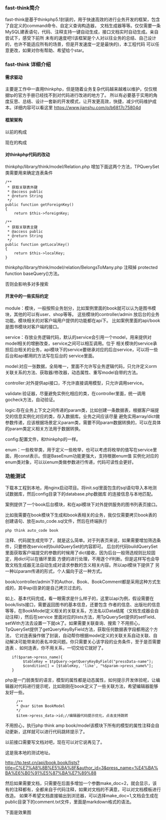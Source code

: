 ### fast-think简介

fast-think是基于thinkphp5.1封装的，用于快速高效的进行业务开发的框架，包含了自定义的command命令、自定义查询构造器，
文档生成器等等。仅仅需要一条MySQL建表语句，代码、注释支持一键自动生成，接口文档实时自动生成。亲自尝试下，感受下前所
未有的速度吧!(该框架是个人对以往业务的总结、自己设计的，也许不能适应所有的场景，但是开发速度一定是最快的)，本工程代码
可以任意更改，如果对你有帮助、希望给个star。

### fast-think 详细介绍


#### 需求驱动

主要是工作中一直用thinkphp，但是随着业务复杂代码越来越难以维护，仅仅根据tp的官方手册已经找不到对代码进行改进的地方了。
所以有必要基于实用的角度反思、总结、设计一套新的开发模式，让开发更高效，快捷，减少代码维护成本。详细内容可以看这里
https://www.jianshu.com/p/b6817c75804d

#### 框架架构

以前的构成

现在的构成


#### 对thinkphp代码的改动

thinkphp/library/think/model/Relation.php 增加下面这两个方法，TPQuerySet类需要用来确定连表条件

```
/**
 * 获取关联表外键
 * @access public
 * @return String
 */
public function getForeignKey()
{
    return $this->foreignKey;

/**
 * 获取关联表主键
 * @access public
 * @return String
 */
public function getLocalKey()
{
    return $this->localKey;
}
```

    
thinkphp/library/think/model/relation/BelongsToMany.php 注释掉 protected function baseQuery()方法。

否则会影响多对多搜索

#### 开发中的一些实际约定

module：模块，一般按照业务划分，比如案例里面的book就可以认为是图书模块，其他的可以有user、shop等等。
这些模块的controller/admin 放后台的业务功能。模块相关的对客户端用户提供的功能都在api下。
比如案例里面的api/book是图书模块对客户端的接口。

service：存放业务逻辑代码，默认的service会引用一个model，用来提供对model相关的增删改查，service之间可以相互调用。位于
相关模块的service承担后台相关的业务，api模块下的service要继承对应的后台service，可以将一些后台和api都用的方法写在后台的
service里面。

model:对应一张数据，全局唯一，里面不允许写业务逻辑代码，只允许定义orm关联关系的方法、获取器/修改器，动态属性、重写model自带的方法。

controller:对外提供api接口，不允许直接调用模型，只允许调用service。

validate:验证器，尽量避免实例化相应的类，在controller里面，统一调用gocheck方法，自动验证。

logic:存在业务上下文之间传递的param类，比如创建一条数据表，根据客户端提交的信息实例化对应的类，存入数据库。业务之间应该尽量
避免实用array/dict做参数传递，应该根据场景定义param类，需要不同param数据转换的，可以在具体的param类定义相关方法用于数据转换。

config:配置文件，和thinkphp的一样。

enum：一些枚举类，用于定义一些枚举，也可以考虑将枚举的值写在service里面，用const表示。但是BaseEnum功能更强大，支持根据enum值
实例化对应的enum类对象，可以以enum类做参数进行传递，代码可读性会更好。

### 功能测试

下载本工程到本地，用nginx启动项目。将init.sql里面包含的sql语句导入本地测试数据库，然后config目录下的database.php数据库
的连接信息与本地匹配。


案例提供了一个book后台模块，和在api模块下对外提供服务的图书列表页接口。


比如我需要在book模块下生成和book表相关的业务，我仅仅需要拷贝book表的创建语句、放在auto_code.sql文件，然后在终端执行
```
php think auto_code book
```
注释、代码就生成完毕了，就是这么简单。对于列表页来说，如果需要增加筛选条件，只要修改service的buildQuerySet的内容即可。
后台的代码buildQuerySet里面获取客户端提交的参数的时候用了dict接收，因为后台一般筛选规则比较固定，用dict可以在循环里面
方便的进行处理，不用逐个if判断。但是这样写也会导致文档生成器无法自动生成对请求参数的含义相关内容。所以api模块下提供了
另一种以param传递的形式，个人偏向于这一种方式。

book/controller/admin下的Author、Book、BookComment都是采用这种方式生成的，其中api目录的是自己拷贝过去的。

如上、基本代码完成，看一眼需求是什么样子的，这里以api为例，假设需要在book/lists接口，需要返回图书的基本信息，还要包含
作者的信息、出版社的信息等等，在BookModel定义相关的关联关系，方法名以Data结尾（文档生成器会自动注释），然后在service
里面对应的lists方法，用TpQuerySet提供的setField、setWith方法去设置一下就ok了。如果需要关联查询、搜索？不用担心，
TpQuerySet提供了getQueryKeyByField方法，获取任何数据表字段都用这个方法，
它对连表操作做了封装，自动帮你根据model定义的关联关系自动关联、自动解决可能带来的表名冲突问题。你只需要关心该字段的业务条件，至于是否需要连表
、如何连表，你不用关系，一切交给它就好了。

```$xslt
   if($param->press_name){
        $tableKey = $tpQuery->getQueryKeyByField("pressData-name");
        $condition[] = [$tableKey, 'like', "%$param->press_name%"]; 
   }
```

php是一门弱类型的语言，模型的属性都是动态属性，如何提示开发体验呢，让编辑器对代码进行提示呢，比如刚刚在book定义了一些关联方法，希望编辑器能够友好一些。

```
     /**
     * @var $item BookModel
     */
     $item->press_data->id;//编辑器代码提示优化，点击支持跳转
```
不用担心，执行php think amp book/model该模块下所有的模型的属性注释会自动更新，这样就可以进行代码跳转提示了。

以前接口需要写文档对吧，现在可以对它说再见了。

这是我本地的测试地址。

http://tp.test.cn/api/book.book/lists?title=C%E7%A8%8B%E5%BA%8F&author_id=3&press_name=%E4%BA%BA%E6%B0%91%E5%87%BA%E7%89%88

然后如果需要文档，只需要在后面多增加一个参数make_doc=2，就会显示，该有的注释都有，全都来自于代码注释，如果对文档的不满意，可以对文档模板进行改造。
如果不希望文档直接输出到浏览器，可以选择make_doc=1,文档会生成在public目录下的comment.txt文件，里面是markdown格式的语法。


下面是效果图












